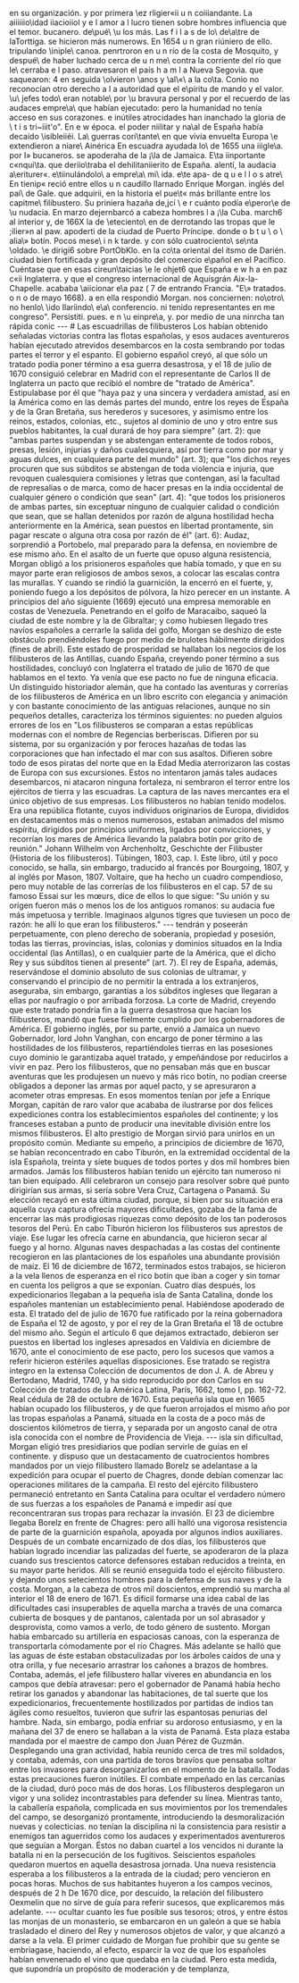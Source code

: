 en su organización. y por primera \ez rligier«ii u n coiiiandante. La aiiiiiio\idad iiacioiiol y e l amor a l lucro tienen sobre hombres influencia que el temor. bucanero\. de\pué\ \u los más. Las f i l a s de lo\ de\a\tre de IaTorttiga. se hicieron más numerows. En 1654 u n gran riúniero de ello\. tripulando \iniple\ canoa\. penrtroron en u n río de la costa de Mosquito\, y despué\ de haber luchado cerca de u n me\ contra la corriente del río que le\ cerraba e l paso. atravesaron el país h a m l a Nueva Segovia. que saquearon: 4 en seguida \olvieron \anos y \al\«\ a la co\ta. Conio no reconocían otro derecho a l a autoridad que el e\píritu de mando y el valor. \u\ jefes todo\ eran notable\ por \u bravura personal y por el recuerdo de las audaces empre\a\ que habían ejecutado: pero la humanidad no tenía acceso en sus corazones. e inútiles atrocidades han inanchado la gloria de \ t i s tri~iiit'o\". En e w época. el poder niilitar y na\al de España había decaído \isibleiiéi. La\ guerras cori\tante\ en que vivía envuelta Europa \e extendieron a niare\ Ainérica En escuadra ayudada lo\ de 1655 una iiigle\a. por I» bucaneros. se apoderaha de la ¡\la de Jamaica. E\ta iinportante c«nqui\ta. que deriio\traba el dehilitaniierito de España. alentí, la audacia a\eriturer«\. e\tiinulándolo\ a empre\a\ mi\ ida\. e\te apa- de q u e l l o s atre\ En tienip« reció entre ellos u n caudillo llarnado Enrique Morgan. inglés del paí\ de Gale\. que adquirii, en la historia el pue\t« más brillante entre los capitme\ filibustero\. Su priniera hazaña de,jcí \ e r cuánto podía e\peror\e de \u nudacia. En marzo dejernbarcó a cabeza hombres l a ¡\la Cuba. march6 al interior y, de 166X la de \eteciento\ en de derrotando las tropas que le \;ilier»n al paw. apoderti de la ciudad de Puerto Príncipe. donde o b t u \ o \ alia\» botín. Pocos mese\ i n k tarde. y con sólo cuatrociento\ se\nta \oldado\. \e dirigi6 sobre PortObKlo. en la co\ta oriental del itsmo de Darién. ciudad bien fortificada y gran depósito del comercio e\pañol en el Pacífico. Cuéntase que en esas cireun\taicias \e le ohjet6 que España e w h a en paz c«ii Inglaterra. y que el congreso internacional de Aquisgrán Aix-la-Chapelle. acababa \aiicionar e\a paz ( 7 de entrando Francia. "E\» tratados. o n o de mayo 1668). a en ella respondió Morgan. nos conciernen: no\otro\ no henlo\ \ido Ilariindo\ e\a\ conferencio\. ni tenido representantes en me congreso". Persistiti. pues. e n \u einpre\a, y. por medio de una ninrcha tan rápida conic --- # Las escuadrillas de filibusteros Los habían obtenido señaladas victorias contra las flotas españolas, y esos audaces aventureros habían ejecutado atrevidos desembarcos en la costa sembrando por todas partes el terror y el espanto. El gobierno español creyó, al que sólo un tratado podía poner término a esa guerra desastrosa, y el 18 de julio de 1670 consiguió celebrar en Madrid con el representante de Carlos II de Inglaterra un pacto que recibió el nombre de "tratado de América". Estipulabase por él que "haya paz y una sincera y verdadera amistad, así en la América como en las demás partes del mundo, entre los reyes de España y de la Gran Bretaña, sus herederos y sucesores, y asimismo entre los reinos, estados, colonias, etc., sujetos al dominio de uno y otro entre sus pueblos habitantes, la cual durará de hoy para siempre" (art. 2): que "ambas partes suspendan y se abstengan enteramente de todos robos, presas, lesión, injurias y daños cualesquiera, así por tierra como por mar y aguas dulces, en cualquiera parte del mundo" (art. 3); que "los dichos reyes procuren que sus súbditos se abstengan de toda violencia e injuria, que revoquen cualesquiera comisiones y letras que contengan, así la facultad de represalias o de marca, como de hacer presas en la india occidental de cualquier género o condición que sean" (art. 4): "que todos los prisioneros de ambas partes, sin exceptuar ninguno de cualquier calidad o condición que sean, que se hallan detenidos por razón de alguna hostilidad hecha anteriormente en la América, sean puestos en libertad prontamente, sin pagar rescate o alguna otra cosa por razón de él" (art. 6): Audaz, sorprendió a Portobelo, mal preparado para la defensa, en noviembre de ese mismo año. En el asalto de un fuerte que opuso alguna resistencia, Morgan obligó a los prisioneros españoles que había tomado, y que en su mayor parte eran religiosos de ambos sexos, a colocar las escalas contra las murallas. Y cuando se rindió la guarnición, la encerró en el fuerte, y, poniendo fuego a los depósitos de pólvora, la hizo perecer en un instante. A principios del año siguiente (1669) ejecutó una empresa memorable en costas de Venezuela. Penetrando en el golfo de Maracaibo, saqueó la ciudad de este nombre y la de Gibraltar; y como hubiesen llegado tres navíos españoles a cerrarle la salida del golfo, Morgan se deshizo de este obstáculo prendiéndoles fuego por medio de brulotes hábilmente dirigidos (fines de abril). Este estado de prosperidad se hallaban los negocios de los filibusteros de las Antillas, cuando España, creyendo poner término a sus hostilidades, concluyó con Inglaterra el tratado de julio de 1670 de que hablamos en el texto. Ya venía que ese pacto no fue de ninguna eficacia. Un distinguido historiador alemán, que ha contado las aventuras y correrías de los filibusteros de América en un libro escrito con elegancia y animación y con bastante conocimiento de las antiguas relaciones, aunque no sin pequeños detalles, caracteriza los términos siguientes: no pueden alguios errores de los en "Los filibusteros se comparan a estas repúblicas modernas con el nombre de Regencias berberiscas. Difieren por su sistema, por su organización y por feroces hazañas de todas las corporaciones que han infectado el mar con sus asaltos. Difieren sobre todo de esos piratas del norte que en la Edad Media aterrorizaron las costas de Europa con sus excursiones. Estos no intentaron jamás tales audaces desembarcos, ni atacaron ninguna fortaleza, ni sembraron el terror entre los ejércitos de tierra y las escuadras. La captura de las naves mercantes era el único objetivo de sus empresas. Los filibusteros no habían tenido modelos. Era una república flotante, cuyos individuos originarios de Europa, divididos en destacamentos más o menos numerosos, estaban animados del mismo espíritu, dirigidos por principios uniformes, ligados por convicciones, y recorrían los mares de América llevando la palabra botín por grito de reunión." Johann Wilhelm von Archenholtz, Geschichte der Filibuster (Historia de los filibusteros). Tübingen, 1803, cap. I. Este libro, útil y poco conocido, se halla, sin embargo, traducido al francés por Bourgoing, 1807, y al inglés por Mason, 1807. Voltaire, que ha hecho un cuadro compendioso, pero muy notable de las correrías de los filibusteros en el cap. 57 de su famoso Essai sur les mœurs, dice de ellos lo que sigue: "Su unión y su origen fueron más o menos los de los antiguos romanos: su audacia fue más impetuosa y terrible. Imaginaos algunos tigres que tuviesen un poco de razón: he allí lo que eran los filibusteros." --- tendrán y poseerán perpetuamente, con pleno derecho de soberanía, propiedad y posesión, todas las tierras, provincias, islas, colonias y dominios situados en la India occidental (las Antillas), o en cualquier parte de la América, que el dicho Rey y sus súbditos tienen al presente” (art. 7). El rey de España, además, reservándose el dominio absoluto de sus colonias de ultramar, y conservando el principio de no permitir la entrada a los extranjeros, aseguraba, sin embargo, garantías a los súbditos ingleses que llegaran a ellas por naufragio o por arribada forzosa. La corte de Madrid, creyendo que este tratado pondría fin a la guerra desastrosa que hacían los filibusteros, mandó que fuese fielmente cumplido por los gobernadores de América. El gobierno inglés, por su parte, envió a Jamaica un nuevo Gobernador, lord John Vanghan, con encargo de poner término a las hostilidades de los filibusteros, repartiéndoles tierras en las posesiones cuyo dominio le garantizaba aquel tratado, y empeñándose por reducirlos a vivir en paz. Pero los filibusteros, que no pensaban más que en buscar aventuras que les produjesen un nuevo y más rico botín, no podían creerse obligados a deponer las armas por aquel pacto, y se apresuraron a acometer otras empresas. En esos momentos tenían por jefe a Enrique Morgan, capitán de raro valor que acababa de ilustrarse por dos felices expediciones contra los establecimientos españoles del continente; y los franceses estaban a punto de producir una inevitable división entre los mismos filibusteros. El alto prestigio de Morgan sirvió para unirlos en un propósito común. Mediante su empeño, a principios de diciembre de 1670, se habían reconcentrado en cabo Tiburón, en la extremidad occidental de la isla Española, treinta y siete buques de todos portes y dos mil hombres bien armados. Jamás los filibusteros habían tenido un ejército tan numeroso ni tan bien equipado. Allí celebraron un consejo para resolver sobre qué punto dirigirían sus armas, si sería sobre Vera Cruz, Cartagena o Panamá. Su elección recayó en esta última ciudad, porque, si bien por su situación era aquella cuya captura ofrecía mayores dificultades, gozaba de la fama de encerrar las más prodigiosas riquezas como depósito de los tan poderosos tesoros del Perú. En cabo Tiburón hicieron los filibusteros sus aprestos de viaje. Ese lugar les ofrecía carne en abundancia, que hicieron secar al fuego y al horno. Algunas naves despachadas a las costas del continente recogieron en las plantaciones de los españoles una abundante provisión de maíz. El 16 de diciembre de 1672, terminados estos trabajos, se hicieron a la vela llenos de esperanza en el rico botín que iban a coger y sin tomar en cuenta los peligros a que se exponían. Cuatro días después, los expedicionarios llegaban a la pequeña isla de Santa Catalina, donde los españoles mantenían un establecimiento penal. Habiéndose apoderado de esta. El tratado del de julio de 1670 fue ratificado por la reina gobernadora de España el 12 de agosto, y por el rey de la Gran Bretaña el 18 de octubre del mismo año. Según el artículo 6 que dejamos extractado, debieron ser puestos en libertad los ingleses apresados en Valdivia en diciembre de 1670, ante el conocimiento de ese pacto, pero los sucesos que vamos a referir hicieron estériles aquellas disposiciones. Ese tratado se registra íntegro en la extensa Colección de documentos de don J. A. de Abreu y Bertodano, Madrid, 1740, y ha sido reproducido por don Carlos en su Colección de tratados de la América Latina, París, 1662, tomo I, pp. 162-72. Real cédula de 28 de octubre de 1670. Esta pequeña isla que en 1665 habían ocupado los filibusteros, y de que fueron arrojados el mismo año por las tropas españolas a Panamá, situada en la costa de a poco más de doscientos kilómetros de tierra, y separada por un angosto canal de otra isla conocida con el nombre de Providencia de Vieja. --- isla sin dificultad, Morgan eligió tres presidiarios que podían servirle de guías en el continente. y dispuso que un destacamento de cuatrocientos hombres mandados por un viejo filibustero llamado Borelz se adelantase a la expedición para ocupar el puerto de Chagres, donde debían comenzar lac operaciones militares de la campaña. El resto del ejército filibustero permaneció entretanto en Santa Catalina para ocultar el verdadero número de sus fuerzas a los españoles de Panamá e impedir así que reconcentraran sus tropas para rechazar la invasión. El 23 de diciembre llegaba Borelz en frente de Chagres: pero allí halló una vigorosa resistencia de parte de la guarnición española, apoyada por algunos indios auxiliares. Después de un combate encarnizado de dos días, los filibusteros que habían logrado incendiar las palizadas del fuerte, se apoderaron de la plaza cuando sus trescientos catorce defensores estaban reducidos a treinta, en su mayor parte heridos. Allí se reunió enseguida todo el ejército filibustero. y dejando unos setecientos hombres para la defensa de sus naves y de la costa. Morgan, a la cabeza de otros mil doscientos, emprendió su marcha al interior el 18 de enero de 1671. Es difícil formarse una idea cabal de las dificultades casi insuperables de aquella marcha a través de una comarca cubierta de bosques y de pantanos, calentada por un sol abrasador y desprovista, como vamos a verlo, de todo género de sustento. Morgan había embarcado su artillería en espaciosas canoas, con la esperanza de transportarla cómodamente por el río Chagres. Más adelante se halló que las aguas de éste estaban obstaculizadas por los árboles caídos de una y otra orilla, y fue necesario arrastrar los cañones a brazos de hombres. Contaba, además, el jefe filibustero hallar víveres en abundancia en los campos que debía atravesar: pero el gobernador de Panamá había hecho retirar los ganados y abandonar las habitaciones, de tal suerte que los expedicionarios, frecuentemente hostilizados por partidas de indios tan ágiles como resueltos, tuvieron que sufrir las espantosas penurias del hambre. Nada, sin embargo, podía enfriar su ardoroso entusiasmo, y en la mañana del 37 de enero se hallaban a la vista de Panamá. Esta plaza estaba mandada por el maestre de campo don Juan Pérez de Guzmán. Desplegando una gran actividad, había reunido cerca de tres mil soldados, y contaba, además, con una partida de toros bravíos que pensaba soltar entre los invasores para desorganizarlos en el momento de la batalla. Todas estas precauciones fueron inútiles. El combate empeñado en las cercanías de la ciudad, duró poco más de dos horas. Los filibusteros desplegaron un vigor y una solidez incontrastables para defender su línea. Mientras tanto, la caballería española, complicada en sus movimientos por los tremendales del campo, se desorganizó prontamente, introduciendo la desmoralización nuevas y colecticias. no tenían la disciplina ni la consistencia para resistir a enemigos tan aguerridos como los audaces y experimentados aventureros que seguían a Morgan. Éstos no daban cuartel a los vencidos ni durante la batalla ni en la persecución de los fugitivos. Seiscientos españoles quedaron muertos en aquella desastrosa jornada. Una nueva resistencia esperaba a los filibusteros a la entrada de la ciudad; pero vencieron en pocas horas. Muchos de sus habitantes huyeron a los campos vecinos, después de <footnote>2 h De 1670 dice, por descuido, la relación del filibustero Oexmelin que no sirve de guía para referir sucesos, que explicaremos más adelante.</footnote> --- ocultar cuanto les fue posible sus tesoros; otros, y entre éstos las monjas de un monasterio, se embarcaron en un galeón a que se había trasladado el dinero del Rey y numerosos objetos de valor, y que alcanzó a darse a la vela. El primer cuidado de Morgan fue prohibir que su gente se embriagase, haciendo, al efecto, esparcir la voz de que los españoles habían envenenado el vino que quedaba en la ciudad. Pero esta medida, que supondría un propósito de moderación y de templanza,
